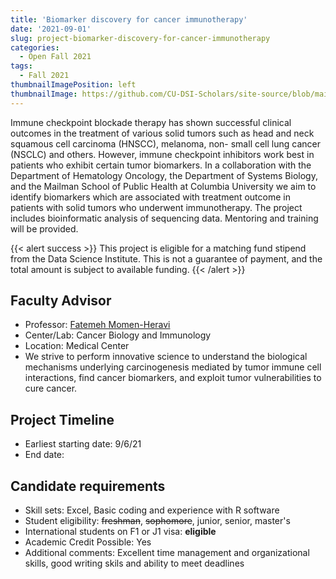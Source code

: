 ```yaml
---
title: 'Biomarker discovery for cancer immunotherapy'
date: '2021-09-01'
slug: project-biomarker-discovery-for-cancer-immunotherapy
categories:
  - Open Fall 2021
tags:
  - Fall 2021
thumbnailImagePosition: left
thumbnailImage: https://github.com/CU-DSI-Scholars/site-source/blob/main/static/img/cancer_dna.png?raw=true
---
```

Immune checkpoint blockade therapy has shown successful clinical outcomes in the treatment of various solid tumors such as head and neck squamous cell carcinoma (HNSCC), melanoma, non- small cell lung cancer (NSCLC) and others. However, immune checkpoint inhibitors work best in patients who exhibit certain tumor biomarkers. In a collaboration with the Department of Hematology Oncology, the Department of Systems Biology, and the Mailman School of Public Health at Columbia University we aim to identify biomarkers which are associated with treatment outcome in patients with solid tumors who underwent immunotherapy. The project includes bioinformatic analysis of sequencing data. Mentoring and training will be provided.

<!--more-->

{{< alert success >}}
This project is eligible for a matching fund stipend from the Data Science Institute. This is not a guarantee of payment, and the total amount is subject to available funding.
{{< /alert >}}

## Faculty Advisor
+ Professor: [Fatemeh Momen-Heravi](http://www.heravilab.com/)
+ Center/Lab: Cancer Biology and Immunology
+ Location: Medical Center
+ We strive to perform innovative science to understand the biological mechanisms underlying carcinogenesis mediated by tumor immune cell interactions, find cancer biomarkers, and exploit tumor vulnerabilities to cure cancer.

## Project Timeline
+ Earliest starting date: 9/6/21
+ End date: 

## Candidate requirements
+ Skill sets: Excel, Basic coding and experience with R software
+ Student eligibility: ~~freshman~~, ~~sophomore~~, junior, senior, master's
+ International students on F1 or J1 visa: **eligible**
+ Academic Credit Possible: Yes
+ Additional comments: Excellent time management and organizational skills, good writing skils and ability to meet deadlines

